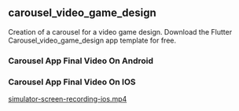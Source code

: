 ## carousel_video_game_design

Creation of a carousel for a video game design. Download the Flutter 
Carousel_video_game_design app template for free.

### Carousel App Final Video On Android



### Carousel App Final Video  On IOS
[simulator-screen-recording-ios.mp4](..%2Fsimulator-screen-recording-ios.mp4)